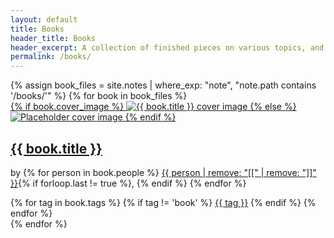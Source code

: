 ```yaml
---
layout: default
title: Books
header_title: Books
header_excerpt: A collection of finished pieces on various topics, and bullshit.
permalink: /books/
---
```



  <div class="books_contain">
    {% assign book_files = site.notes | where_exp: "note", "note.path contains '/books/'" %}
    {% for book in book_files %}
      <div class="book-item">
        <a href="{{ site.baseurl }}{{ book.url }}" class="internal-link">
          {% if book.cover_image %}
            <img src="{{ book.cover_image }}" loading="lazy" class="book_image" alt="{{ book.title }} cover image">
          {% else %}
            <img src="/placeholder.jpg" loading="lazy" class="book_image" alt="Placeholder cover image">
          {% endif %}
        </a>
        <h2><a href="{{ site.baseurl }}{{ book.url }}" class="item-title internal-link">{{ book.title }}</a></h2>
        <p>by 
          {% for person in book.people %}
            <a href="/people/{{ person | downcase | replace: ' ', '-' }}" class="internal-link">{{ person | remove: "[[" | remove: "]]" }}</a>{% if forloop.last != true %}, {% endif %}
          {% endfor %}
        </p>
        <div class="item-tag-wrap">
          {% for tag in book.tags %}
            {% if tag != 'book' %}
              <a href="/tags/{{ tag | downcase }}" class="item-tag internal-link">{{ tag }}</a>
            {% endif %}
          {% endfor %}
        </div>
      </div>
    {% endfor %}
  </div>